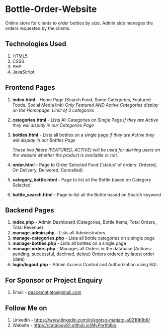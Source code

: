 # Bottle-Order-Website
Online store for clients to order bottles by size. Admin side manages the orders requested by the clients.

## Technologies Used
1. HTML5
2. CSS3
3. PHP
4. JavaScript


## Frontend Pages 
1. **index.html** - Home Page (Search Food, Some Categories, Featured Foods, Social Media link) *Only Featured AND Active Categories display on the Homepage. Limit of 3 categories*
2. **categories.html** - Lists All Categories on Single Page *If they are Active they will display in our Categories Page*
3. **bottles.html** - Lists all bottles on a single page  *If they are Active they will display in our Bottles Page*
    
    *These two filters (FEATURED, ACTIVE) will be used for alerting users on the website whether the product is available or not.*


4. **order.html** - Page to Order Selected Food ('status' of orders: Ordered, On Delivery, Delivered, Cancelled)
5. **category_bottle.html** - Page to list all the Bottle based on Category Selected
6. **bottle_search.html** - Page to list all the Bottle based on Search keyword

## Backend Pages 
1. **index.php** - Admin Dashboard (Categories, Bottle Items, Total Orders, Total Revenue)
2. **manage-admin.php** - Lists all Administrators
3. **manage-categories.php** - Lists all bottle categories on a single page
4. **manage-bottles.php** - Lists all bottles on a single page
5. **manage-orders.php** - Manages all Orders in the database (Actions: pending, successful, declined, delete) Orders ordered by latest order (date)
6. **login/logout.php** - Admin Access Control and Authorization using SQL

## For Sponsor or Project Enquiry
1. Email - peacematjato@gmail.com


## Follow Me on
1. LinkedIn - https://www.linkedin.com/in/kgotso-matjato-a9210b1b9/
2. Website - https://catalogo81.github.io/MyPortfolio/
